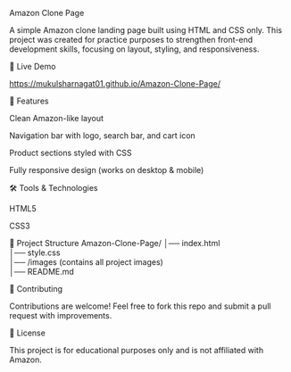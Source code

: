 Amazon Clone Page

A simple Amazon clone landing page built using HTML and CSS only. This project was created for practice purposes to strengthen front-end development skills, focusing on layout, styling, and responsiveness.

🚀 Live Demo

https://mukulsharnagat01.github.io/Amazon-Clone-Page/


📌 Features

Clean Amazon-like layout

Navigation bar with logo, search bar, and cart icon

Product sections styled with CSS

Fully responsive design (works on desktop & mobile)


🛠️ Tools & Technologies

HTML5

CSS3


📂 Project Structure
Amazon-Clone-Page/
│── index.html  
│── style.css  
│── /images (contains all project images)  
│── README.md  



🤝 Contributing

Contributions are welcome! Feel free to fork this repo and submit a pull request with improvements.


📜 License

This project is for educational purposes only and is not affiliated with Amazon.
